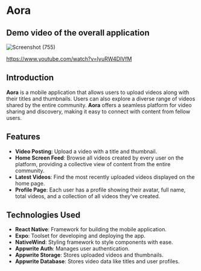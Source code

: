 # Aora

## Demo video of the overall application

![Screenshot (755)](https://github.com/user-attachments/assets/2b55d064-6096-4a5d-a116-949a880a5406)

https://www.youtube.com/watch?v=IyuRW4DlVfM

## Introduction

**Aora** is a mobile application that allows users to upload videos along with their titles and thumbnails. Users can also explore a diverse range of videos shared by the entire community. **Aora** offers a seamless platform for video sharing and discovery, making it easy to connect with content from fellow users.

## Features

- **Video Posting**: Upload a video with a title and thumbnail.
- **Home Screen Feed**: Browse all videos created by every user on the platform, providing a collective view of content from the entire community.
- **Latest Videos**: Find the most recently uploaded videos displayed on the home page.
- **Profile Page**: Each user has a profile showing their avatar, full name, total videos, and a collection of all videos they've created.

## Technologies Used

- **React Native**: Framework for building the mobile application.
- **Expo**: Toolset for developing and deploying the app.
- **NativeWind**: Styling framework to style components with ease.
- **Appwrite Auth**: Manages user authentication.
- **Appwrite Storage**: Stores uploaded videos and thumbnails.
- **Appwrite Database**: Stores video data like titles and user profiles.
